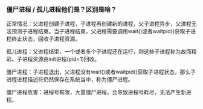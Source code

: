 ### 僵尸进程 / 孤儿进程他们是？区别是啥？

正常情况：父进程创建子进程，子进程再创建新的进程，父子进程异步，父进程无法预测子进程结束。当子进程结束，父进程需要调用wait()或者waitpid()获取子进程终止状态，回收子进程资源。

孤儿进程：父进程结束，一个或者多个子进程还在运行，则这些子进程称为故而精彩。子进程资源由init进程(pid=1)回收。

僵尸进程：子进程退出，父进程没有wait()或者waitpid()获取子进程状态，那么子进程进程描述符仍然保存在系统当中，称为僵尸进程。

僵尸进程危害：进程号有限，大量僵尸进程，会导致进程号耗尽，无法产生新进程。